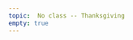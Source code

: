 ```yaml
---
topic:  No class -- Thanksgiving
empty: true
---
```


<!-- {::options auto_id_prefix="w14-" /}
{: .aside-wrapper}
<span class="highlighter">
[W14 Slides](files/w14.min.pdf){:target="_blank"} (PDF, 266 KB)
</span> -->
